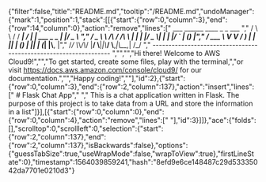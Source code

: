 {"filter":false,"title":"README.md","tooltip":"/README.md","undoManager":{"mark":1,"position":1,"stack":[[{"start":{"row":0,"column":3},"end":{"row":14,"column":0},"action":"remove","lines":["      ___        ______     ____ _                 _  ___  ","        / \\ \\      / / ___|   / ___| | ___  _   _  __| |/ _ \\ ","       / _ \\ \\ /\\ / /\\___ \\  | |   | |/ _ \\| | | |/ _` | (_) |","      / ___ \\ V  V /  ___) | | |___| | (_) | |_| | (_| |\\__, |","     /_/   \\_\\_/\\_/  |____/   \\____|_|\\___/ \\__,_|\\__,_|  /_/ "," ----------------------------------------------------------------- ","","","Hi there! Welcome to AWS Cloud9!","","To get started, create some files, play with the terminal,","or visit https://docs.aws.amazon.com/console/cloud9/ for our documentation.","","Happy coding!",""],"id":2},{"start":{"row":0,"column":3},"end":{"row":2,"column":137},"action":"insert","lines":[" # Flask Chat App","  ","  This is a chat application written in Flask. The purpose of this project is to take data from a URL and store the information in a list"]}],[{"start":{"row":0,"column":0},"end":{"row":0,"column":4},"action":"remove","lines":["    "],"id":3}]]},"ace":{"folds":[],"scrolltop":0,"scrollleft":0,"selection":{"start":{"row":2,"column":137},"end":{"row":2,"column":137},"isBackwards":false},"options":{"guessTabSize":true,"useWrapMode":false,"wrapToView":true},"firstLineState":0},"timestamp":1564039859241,"hash":"8efd9e6ce148487c29d53335042da7701e0210d3"}